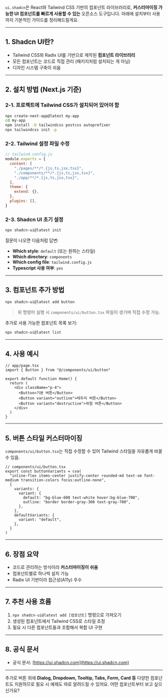 `ui.shadcn`은 React와 Tailwind CSS 기반의 컴포넌트 라이브러리로, **커스터마이징 가능한 UI 컴포넌트를 빠르게 사용할 수 있는** 오픈소스 도구입니다. 아래에 설치부터 사용까지 기본적인 가이드를 정리해드릴게요.

---

## 1. Shadcn UI란?

* Tailwind CSS와 Radix UI를 기반으로 제작된 **컴포넌트 라이브러리**
* 모든 컴포넌트는 코드로 직접 관리 (패키지처럼 설치되는 게 아님)
* 디자인 시스템 구축이 쉬움

---

## 2. 설치 방법 (Next.js 기준)

### 2-1. 프로젝트에 Tailwind CSS가 설치되어 있어야 함

```bash
npx create-next-app@latest my-app
cd my-app
npm install -D tailwindcss postcss autoprefixer
npx tailwindcss init -p
```

### 2-2. Tailwind 설정 파일 수정

```js
// tailwind.config.js
module.exports = {
  content: [
    "./pages/**/*.{js,ts,jsx,tsx}",
    "./components/**/*.{js,ts,jsx,tsx}",
    "./app/**/*.{js,ts,jsx,tsx}",
  ],
  theme: {
    extend: {},
  },
  plugins: [],
}
```

### 2-3. Shadcn UI 초기 설정

```bash
npx shadcn-ui@latest init
```

질문이 나오면 다음처럼 답변:

* **Which style**: `default` (또는 원하는 스타일)
* **Which directory**: `components`
* **Which config file**: `tailwind.config.js`
* **Typescript 사용 여부**: `yes`

---

## 3. 컴포넌트 추가 방법

```bash
npx shadcn-ui@latest add button
```

> 위 명령어 실행 시 `components/ui/button.tsx` 파일이 생기며 직접 수정 가능.

추가로 사용 가능한 컴포넌트 목록 보기:

```bash
npx shadcn-ui@latest list
```

---

## 4. 사용 예시

```tsx
// app/page.tsx
import { Button } from "@/components/ui/button"

export default function Home() {
  return (
    <div className="p-4">
      <Button>기본 버튼</Button>
      <Button variant="outline">테두리 버튼</Button>
      <Button variant="destructive">위험 버튼</Button>
    </div>
  )
}
```

---

## 5. 버튼 스타일 커스터마이징

`components/ui/button.tsx`는 직접 수정할 수 있어 Tailwind 스타일을 자유롭게 바꿀 수 있음.

```tsx
// components/ui/button.tsx
export const buttonVariants = cva(
  "inline-flex items-center justify-center rounded-md text-sm font-medium transition-colors focus:outline-none",
  {
    variants: {
      variant: {
        default: "bg-blue-600 text-white hover:bg-blue-700",
        outline: "border border-gray-300 text-gray-700",
      },
    },
    defaultVariants: {
      variant: "default",
    },
  }
)
```

---

## 6. 장점 요약

* 코드로 관리하는 방식이라 **커스터마이징이 쉬움**
* 컴포넌트별로 하나씩 설치 가능
* Radix UI 기반이라 접근성(A11y) 우수

---

## 7. 추천 사용 흐름

1. `npx shadcn-ui@latest add [컴포넌트]` 명령으로 가져오기
2. 생성된 컴포넌트에서 Tailwind CSS로 스타일 조정
3. 필요 시 다른 컴포넌트들과 조합해서 복합 UI 구현

---

## 8. 공식 문서

* 공식 문서: [https://ui.shadcn.com](https://ui.shadcn.com)

---

추가로 버튼 외에 **Dialog, Dropdown, Tooltip, Tabs, Form, Card 등** 다양한 컴포넌트도 지원하므로 필요 시 예제도 따로 알려드릴 수 있어요. 어떤 컴포넌트부터 보고 싶으신가요?
